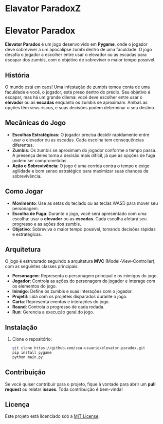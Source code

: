 # Elavator ParadoxZ
# Elevator Paradox

**Elevator Paradox** é um jogo desenvolvido em **Pygame**, onde o jogador deve sobreviver a um apocalipse zumbi dentro de uma faculdade. O jogo desafia o jogador a escolher entre usar o elevador ou as escadas para escapar dos zumbis, com o objetivo de sobreviver o maior tempo possível.

## História

O mundo está em caos! Uma infestação de zumbis tomou conta de uma faculdade e você, o jogador, está preso dentro do prédio. Seu objetivo é escapar, mas há um grande dilema: você deve escolher entre usar o **elevador** ou as **escadas** enquanto os zumbis se aproximam. Ambas as opções têm seus riscos, e suas decisões podem determinar o seu destino.

## Mecânicas do Jogo

- **Escolhas Estratégicas**: O jogador precisa decidir rapidamente entre usar o elevador ou as escadas. Cada escolha tem consequências diferentes.
- **Zumbis**: Os zumbis se aproximam do jogador conforme o tempo passa. A presença deles torna a decisão mais difícil, já que as opções de fuga podem ser comprometidas.
- **Ação e Sobrevivência**: O jogo é uma corrida contra o tempo e exige agilidade e bom senso estratégico para maximizar suas chances de sobrevivência.

## Como Jogar

- **Movimento**: Use as setas do teclado ou as teclas WASD para mover seu personagem.
- **Escolha de Fuga**: Durante o jogo, você será apresentado com uma escolha: usar o **elevador** ou as **escadas**. Cada escolha afetará seu progresso e as ações dos zumbis.
- **Objetivo**: Sobreviva o maior tempo possível, tomando decisões rápidas e estratégicas.

## Arquitetura

O jogo é estruturado seguindo a arquitetura **MVC** (Model-View-Controller), com as seguintes classes principais:

- **Personagem**: Representa o personagem principal e os inimigos do jogo.
- **Jogador**: Controla as ações do personagem do jogador e interage com os elementos do jogo.
- **Inimigo**: Define os zumbis e suas interações com o jogador.
- **Projetil**: Lida com os projéteis disparados durante o jogo.
- **Carta**: Representa eventos e interações do jogo.
- **Round**: Controla o progresso de cada rodada.
- **Run**: Gerencia a execução geral do jogo.

## Instalação

1. Clone o repositório:
   ```bash
   git clone https://github.com/seu-usuario/elevator-paradox.git
   pip install pygame
   python main.py

## Contribuição

Se você quiser contribuir para o projeto, fique à vontade para abrir um **pull request** ou relatar **issues**. Toda contribuição é bem-vinda!

## Licença

Este projeto está licenciado sob a [MIT License](LICENSE).
